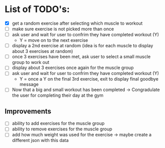 # List of TODO's:  
- [x] get a random exercise after selecting which muscle to workout
- [ ] make sure exercise is not picked more than once
- [ ] ask user and wait for user to confrim they have completed workout (Y)
    - Y = move on to the next exercise
- [ ] display a 2nd exercise at random (idea is for each muscle to display about 3 exercises at random)
- [ ] once 3 exercises have been met, ask user to select a small muscle group to work out
- [ ] display about 3 exercises once again for the muscle group
- [ ] ask user and wait for user to confrim they have completed workout (Y)
    - Y = once a Y on the final 3rd exercise, exit to display final goodbye message
- [ ] Now that a big and small workout has been completed -> Congradulate the user for completing their day at the gym

## Improvements
<!-- - [ ] user selects big muscle group -> select at random a muscle for the user
    - [ ] same goes for small muscle group -->
- [ ] ability to add exercises for the muscle group
- [ ] ability to remove exercises for the muscle group
- [ ] add how much weight was used for the exercise -> maybe create a different json with this data